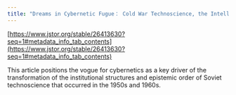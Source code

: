 ```yaml
---
title: "Dreams in Cybernetic Fugue： Cold War Technoscience, the Intelligentsia, and the Birth of Soviet Mathematical Economics"
---
```


[https://www.jstor.org/stable/26413630?seq=1#metadata_info_tab_contents](https://www.jstor.org/stable/26413630?seq=1#metadata_info_tab_contents)

This article positions the vogue for cybernetics as a key driver of the transformation of the institutional structures and epistemic order of Soviet technoscience that occurred in the 1950s and 1960s.
